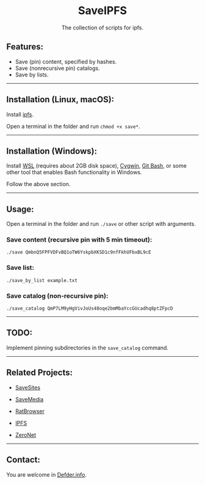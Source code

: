 <h1 align="center">SaveIPFS</h1>

<p align="center">The collection of scripts for ipfs.</p>

## Features:

- Save (pin) content, specified by hashes.
- Save (nonrecursive pin) catalogs.
- Save by lists.

---

## Installation (Linux, macOS):

Install [ipfs](https://github.com/ipfs/go-ipfs).

Open a terminal in the folder and run `chmod +x save*`.

---

## Installation (Windows):

Install [WSL](https://docs.microsoft.com/en-us/windows/wsl/install-win10) (requires about 2GB disk space), [Cygwin](https://www.cygwin.com/), [Git Bash](http://git-scm.com), or some other tool that enables Bash functionality in Windows.

Follow the above section.

---

## Usage:

Open a terminal in the folder and run `./save` or other script with arguments.

### Save content (recursive pin with 5 min timeout):
`./save QmbnQ5FPFVDFvBQ1oTW6YskpbXKSD1c9nfFkhUFbxBL9cE`

### Save list:
`./save_by_list example.txt`

### Save catalog (non-recursive pin):
`./save_catalog QmP7LM9yHgVivJoUs48oqe2bmMbaYccGUcadhq8ptZFpcD`

---

## TODO:

Implement pinning subdirectories in the `save_catalog` command.

---

## Related Projects:

- [SaveSites](https://github.com/defder-su/SaveSites)

- [SaveMedia](https://github.com/defder-su/SaveMedia)

- [RatBrowser](https://ratbrowser.com)

- [IPFS](https://ipfs.io)

- [ZeroNet](https://zeronet.dev)

---

## Contact:

You are welcome in [Defder.info](https://defder.info).
